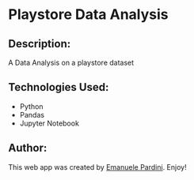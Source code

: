# Playstore Data Analysis

## Description:
A Data Analysis on a playstore dataset

## Technologies Used:

- Python
- Pandas
- Jupyter Notebook

## Author:

This web app was created by [Emanuele Pardini](http://emanuelepardini.altervista.org/).
Enjoy!
